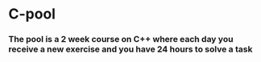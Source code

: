 # C-pool
  ### The pool is a 2 week course on C++ where each day you receive a new exercise and you have 24 hours to solve a task

